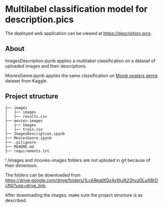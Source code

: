 # Multilabel classification model for description.pics

The deployed web application can be viewed at https://description.pics.

## About
ImagesDescription.ipynb applies a multilabel classification on a dataset of uploaded images and their descriptions.

MoviesGenre.ipynb applies the same classification on [Movie posters genre](https://www.kaggle.com/datasets/raman77768/movie-classifier) dataset from Kaggle.

## Project structure
```
├── images
│   ├── images
│   ├── results.csv
├── movies-images
│   ├── Images
│   ├── train.csv
├── ImagesDescription.ipynb
├── MoviesGenre.ipynb
├── .gitignore
├── README.md
├── requirements.txt
```

! /images and /movies-images folders are not uploded in git because of their dimension.

The folders can be downloaded from https://drive.google.com/drive/folders/1LcARea0fQz4y9lul623hvzDLuXBrDcN0?usp=drive_link.

After downloading the images, make sure the project structure is as described.